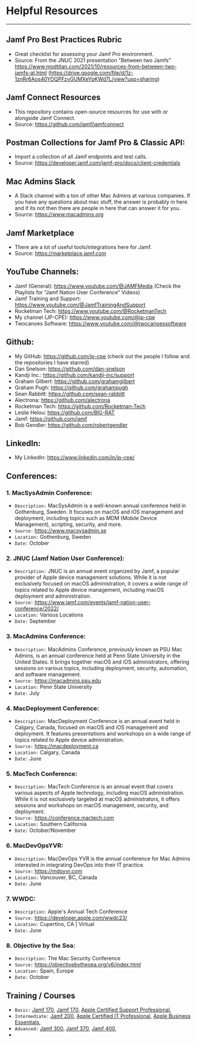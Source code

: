 # Helpful Resources
-----

## Jamf Pro Best Practices Rubric
  - Great checklist for assessing your Jamf Pro environment. 
  - Source: From the JNUC 2021 presentation "Between two Jamfs" https://www.modtitan.com/2021/10/resources-from-between-two-jamfs-at.html (https://drive.google.com/file/d/1z-1znRr6Aos40YOQPFzvGUMXeYpKWd7L/view?usp=sharing)

## Jamf Connect Resources
  - This repository contains open-source resources for use with or alongside Jamf Connect.
  - Source: https://github.com/jamf/jamfconnect

## Postman Collections for Jamf Pro & Classic API:
  - Import a collection of all Jamf endpoints and test calls.
  - Source: https://developer.jamf.com/jamf-pro/docs/client-credentials

## Mac Admins Slack
  - A Slack channel with a ton of other Mac Admins at various companies. If you have any questions about mac stuff, the answer is probably in here and if its not then there are people in here that can answer it for you.
  - Source: https://www.macadmins.org

## Jamf Marketplace
  - There are a lot of useful tools/integrations here for Jamf.
  - Source: https://marketplace.jamf.com

## YouTube Channels:
  - Jamf (General): https://www.youtube.com/@JAMFMedia (Check the Playlists for “Jamf Nation User Conference” Videos)
  - Jamf Training and Support: https://www.youtube.com/@JamfTrainingAndSupport
  - Rocketman Tech: https://www.youtube.com/@RocketmanTech
  - My channel (JP-CPE): https://www.youtube.com/@jp-cpe
  - Twocanoes Software: https://www.youtube.com/@twocanoessoftware

## Github:
  - My GitHub: https://github.com/jp-cpe (check out the people I follow and the repositories I have starred)
  - Dan Snelson: https://github.com/dan-snelson
  - Kandji Inc.: https://github.com/kandji-inc/support
  - Graham Gilbert: https://github.com/grahamgilbert
  - Graham Pugh: https://github.com/grahampugh
  - Sean Rabbitt: https://github.com/sean-rabbitt
  - Alectrona: https://github.com/alectrona
  - Rocketman Tech: https://github.com/Rocketman-Tech
  - Leslie Helou: https://github.com/BIG-RAT
  - Jamf: https://github.com/jamf
  - Bob Gendler: https://github.com/robertgendler

## LinkedIn:
  - My LinkedIn: https://www.linkedin.com/in/jp-cpe/

## Conferences:
### 1. MacSysAdmin Conference: 
- `Description:` MacSysAdmin is a well-known annual conference held in Gothenburg, Sweden. It focuses on macOS and iOS management and deployment, including topics such as MDM (Mobile Device Management), scripting, security, and more.
- `Source:` https://www.macsysadmin.se
- `Location:` Gothenburg, Sweden
- `Date:` October

### 2. JNUC (Jamf Nation User Conference): 
- `Description:` JNUC is an annual event organized by Jamf, a popular provider of Apple device management solutions. While it is not exclusively focused on macOS administration, it covers a wide range of topics related to Apple device management, including macOS deployment and administration.
- `Source:` https://www.jamf.com/events/jamf-nation-user-conference/2022/
- `Location:` Various Locations
- `Date:` September

### 3. MacAdmins Conference: 
- `Description:` MacAdmins Conference, previously known as PSU Mac Admins, is an annual conference held at Penn State University in the United States. It brings together macOS and iOS administrators, offering sessions on various topics, including deployment, security, automation, and software management.
- `Source:` https://macadmins.psu.edu
- `Location:` Penn State University
- `Date:` July

### 4. MacDeployment Conference: 
- `Description:` MacDeployment Conference is an annual event held in Calgary, Canada, focused on macOS and iOS management and deployment. It features presentations and workshops on a wide range of topics related to Apple device administration.
- `Source:` https://macdeployment.ca
- `Location:` Calgary, Canada
- `Date:` June

### 5. MacTech Conference: 
- `Description:` MacTech Conference is an annual event that covers various aspects of Apple technology, including macOS administration. While it is not exclusively targeted at macOS administrators, it offers sessions and workshops on macOS management, security, and deployment.
- `Source:` https://conference.mactech.com
- `Location:` Southern California
- `Date:` October/November

### 6. MacDevOpsYVR:
- `Description:` MacDevOps YVR is the annual conference for Mac Admins interested in integrating DevOps into their IT practice.
- `Source:` https://mdoyvr.com
- `Location:` Vancouver, BC, Canada
- `Date:` June

### 7. WWDC:
- `Description:` Apple's Annual Tech Conference
- `Source:` https://developer.apple.com/wwdc23/
- `Location:` Cupertino, CA | Virtual
- `Date:` June

### 8. Objective by the Sea:
- `Description:` The Mac Security Conference
- `Source:` https://objectivebythesea.org/v6/index.html
- `Location:` Spain, Europe
- `Date:` October

## Training / Courses
- `Basic:` [Jamf 170](https://learn.jamf.com/bundle/jamf-100-course-current/page/Welcome.html), [Jamf 170](https://learn.jamf.com/bundle/jamf-170-course-current/page/Welcome.html), [Apple Certified Support Professional](https://it-training.apple.com/tutorials/apt-support),
- `Intermediate:` [Jamf 200](https://www.jamf.com/training/online-training/remote-200/), [Apple Certified IT Professional](https://it-training.apple.com/tutorials/apt-deployment), [Apple Business Essentials](https://training.apple.com/it),
- `Advanced:` [Jamf 300](https://www.jamf.com/training/online-training/remote-300/), [Jamf 370](https://www.jamf.com/training/online-training/remote-370/), [Jamf 400](https://www.jamf.com/training/online-training/remote-400/),
- 
